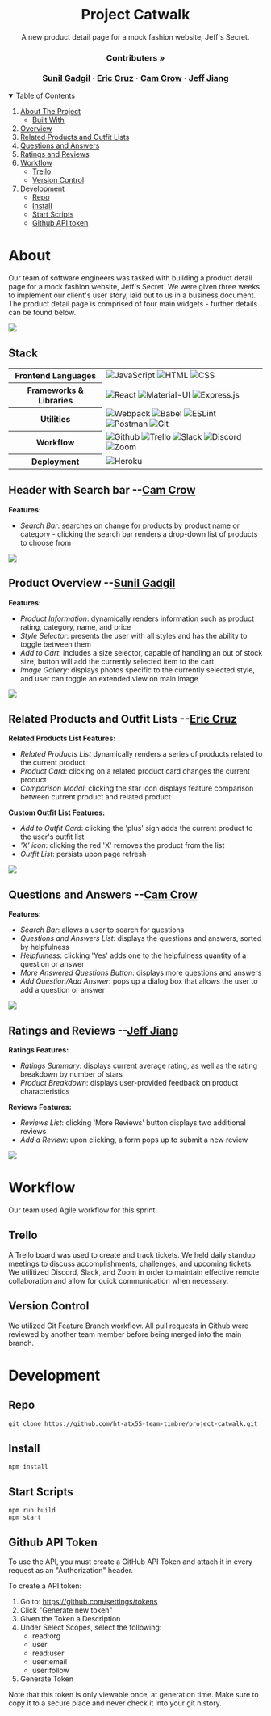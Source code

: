 <br />
<p align="center">
  <h1 align="center">Project Catwalk</h1>

  <p align="center">
    A new product detail page for a mock fashion website, Jeff's Secret.
    <br />
    <h3 align="center">
     <strong>Contributers »</strong>
    <br />
    <br />
    <a href="https://github.com/itsme-sunil">Sunil Gadgil</a>
    ·
    <a href="https://github.com/ecruz4">Eric Cruz</a>
    ·
    <a href="https://github.com/cmcrow2">Cam Crow</a>
    ·
    <a href="https://github.com/jeff-try-code">Jeff Jiang</a>
     </h3>
  </p>
</p>

<!-- TABLE OF CONTENTS -->
<details open="open">
  <summary>Table of Contents</summary>
  <ol>
    <li>
      <a href="#about">About The Project</a>
      <ul>
        <li><a href="#stack">Built With</a></li>
      </ul>
    </li>
    <li><a href="#product-overview---sunil-gadgil">Overview</a></li>
    <li><a href="#related-products-and-outfit-lists---eric-cruz">Related Products and Outfit Lists</a></li>
    <li><a href="#questions-and-answers---cam-crow">Questions and Answers</a></li>
    <li><a href="#ratings-and-reviews---jeff-jiang">Ratings and Reviews</a></li>
    <li>
     <a href="#workflow">Workflow</a>
     <ul>
      <li><a href="#trello">Trello</a></li>
      <li><a href="#version-control">Version Control</a></li>
     </ul>
    </li>
    <li>
     <a href="#development">Development</a>
     <ul>
      <li><a href="#repo">Repo</a></li>
      <li><a href="#install">Install</a></li>
      <li><a href="#start-scripts">Start Scripts</a></li>
      <li><a href="#github-api-token">Github API token</a></li>
     </ul>
    </li>
  </ol>
</details>

# About
Our team of software engineers was tasked with building a product detail page for a mock fashion website, Jeff's Secret. We were given three weeks to implement our client's user story, laid out to us in a business document. The product detail page is comprised of four main widgets - further details can be found below.

![](./client/data/gifs/full-page.gif)


## Stack

<table>
  <tbody>
    <tr>
      <th>Frontend Languages</th>
      <td>
        <img alt="JavaScript" src="https://img.shields.io/badge/javascript%20-%23323330.svg?&style=for-the-badge&logo=javascript&logoColor=%23F7DF1E" />
         <img alt="HTML" src="https://img.shields.io/badge/html5%20-%23E34F26.svg?&style=for-the-badge&logo=html5&logoColor=white" />
         <img alt="CSS" src="https://img.shields.io/badge/css3%20-%231572B6.svg?&style=for-the-badge&logo=css3&logoColor=white" />
      </td>
    </tr>
    <tr>
      <th>Frameworks & Libraries</th>
      <td>
        <img alt="React" src="https://img.shields.io/badge/react%20-%2320232a.svg?&style=for-the-badge&logo=react&logoColor=%2361DAFB" />
        <img alt="Material-UI" src="https://img.shields.io/badge/-Material--UI-%230081CB?&style=for-the-badge&logo=material-ui&logoColor=white" />
        <img alt="Express.js" src="https://img.shields.io/badge/express.js-%23404d59.svg?&style=for-the-badge"/>
      </td>
    </tr>
    <tr>
      <th>Utilities</th>
      <td>
        <img alt="Webpack" src="https://img.shields.io/badge/webpack%20-%2320232a.svg?&style=for-the-badge&logo=webpack&logoColor=%2361DAFB" />
        <img alt="Babel" src="https://img.shields.io/badge/Babel-F9DC3e?style=for-the-badge&logo=babel&logoColor=black" />
        <img alt="ESLint" src="https://img.shields.io/badge/ESLint-4B3263?style=for-the-badge&logo=eslint&logoColor=white" />
        <img alt="Postman" src="https://img.shields.io/badge/Postman-FF6C37?style=for-the-badge&logo=postman&logoColor=red" />
        <img alt="Git" src="https://img.shields.io/badge/Git-F05032?style=for-the-badge&logo=git&logoColor=white" />
      </td>
    </tr>
     <tr>
      <th>Workflow</th>
      <td>
        <img alt="Github" src="https://img.shields.io/badge/GitHub-100000?style=for-the-badge&logo=github&logoColor=white"/>
        <img alt="Trello" src="https://img.shields.io/badge/Trello-%23026AA7.svg?&style=for-the-badge&logo=Trello&logoColor=white"/>
        <img alt="Slack" src="https://img.shields.io/badge/Slack-4A154B?style=for-the-badge&logo=slack&logoColor=white"/>
        <img alt="Discord" src="https://img.shields.io/badge/Discord-7289DA?style=for-the-badge&logo=discord&logoColor=white"/>
        <img alt="Zoom" src="https://img.shields.io/badge/Zoom-2D8CFF?style=for-the-badge&logo=zoom&logoColor=white"/>
      </td>
    </tr>
    <tr>
      <th>Deployment</th>
      <td>
        <img alt="Heroku" src="https://img.shields.io/badge/heroku-%23430098.svg?&style=for-the-badge&logo=heroku&logoColor=white"/>
      </td>
    </tr>
  </tbody>
</table>


## Header with Search bar --[Cam Crow](https://github.com/cmcrow2)
**Features:**

  * *Search Bar*: searches on change for products by product name or category - clicking the search bar renders a drop-down list of products to choose from

![](client/data/gifs/header.gif)

## Product Overview --[Sunil Gadgil](https://github.com/itsme-sunil)
**Features:**

  * *Product Information*: dynamically renders information such as product rating, category, name, and price
  * *Style Selector*: presents the user with all styles and has the ability to toggle between them
  * *Add to Cart*: includes a size selector, capable of handling an out of stock size, button will add the currently selected item to the cart
  * *Image Gallery*: displays photos specific to the currently selected style, and user can toggle an extended view on main image

![](./client/data/gifs/overview.gif)

## Related Products and Outfit Lists --[Eric Cruz](https://github.com/ecruz4)
**Related Products List Features:**

  * *Related Products List* dynamically renders a series of products related to the current product
  * *Product Card*: clicking on a related product card changes the current product
  * *Comparison Modal*: clicking the star icon displays feature comparison between current product and related product

**Custom Outfit List Features:**

  * *Add to Outfit Card*: clicking the 'plus' sign adds the current product to the user's outfit list
  * *'X' icon*: clicking the red 'X' removes the product from the list
  * *Outfit List*: persists upon page refresh

  ![](./client/data/gifs/related.gif)


## Questions and Answers --[Cam Crow](https://github.com/cmcrow2)
**Features:**

  * *Search Bar*: allows a user to search for questions
  * *Questions and Answers List*: displays the questions and answers, sorted by helpfulness
  * *Helpfulness*: clicking 'Yes' adds one to the helpfulness quantity of a question or answer
  * *More Answered Questions Button*: displays more questions and answers
  * *Add Question/Add Answer*: pops up a dialog box that allows the user to add a question or answer

 ![](client/data/gifs/questions.gif)


## Ratings and Reviews --[Jeff Jiang](https://github.com/jeff-try-code)
**Ratings Features:**

  * *Ratings Summary*: displays current average rating, as well as the rating breakdown by number of stars
  * *Product Breakdown*: displays user-provided feedback on product characteristics

**Reviews Features:**

  * *Reviews List*: clicking 'More Reviews' button displays two additional reviews
  * *Add a Review*: upon clicking, a form pops up to submit a new review

 ![](./client/data/gifs/reviews.gif)


# Workflow
Our team used Agile workflow for this sprint.


## Trello
A Trello board was used to create and track tickets. We held daily standup meetings to discuss accomplishments, challenges, and upcoming tickets. We utilitized Discord, Slack, and Zoom in order to maintain effective remote collaboration and allow for quick communication when necessary.


## Version Control
We utilized Git Feature Branch workflow. All pull requests in Github were reviewed by another team member before being merged into the main branch.


# Development

## Repo
`git clone https://github.com/ht-atx55-team-timbre/project-catwalk.git`

## Install
`npm install`

## Start Scripts
```
npm run build
npm start
```

## Github API Token

To use the API, you must create a GitHub API Token and attach it in every request as an "Authorization" header.

To create a API token:

1. Go to: https://github.com/settings/tokens
2. Click "Generate new token"
3. Given the Token a Description
4. Under Select Scopes, select the following:
    * read:org
    * user
    * read:user
    * user:email
    * user:follow
5. Generate Token

Note that this token is only viewable once, at generation time. Make sure to copy it to a secure place and never check it into your git history.
